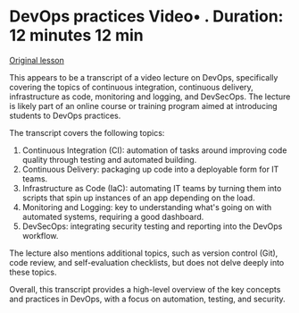 # DevOps practices Video• . Duration: 12 minutes 12 min

[Original lesson](https://www.coursera.org/learn/uol-web-development/lecture/F9SML/devops-practices)

This appears to be a transcript of a video lecture on DevOps, specifically covering the topics of continuous integration, continuous delivery, infrastructure as code, monitoring and logging, and DevSecOps. The lecture is likely part of an online course or training program aimed at introducing students to DevOps practices.

The transcript covers the following topics:

1. Continuous Integration (CI): automation of tasks around improving code quality through testing and automated building.
2. Continuous Delivery: packaging up code into a deployable form for IT teams.
3. Infrastructure as Code (IaC): automating IT teams by turning them into scripts that spin up instances of an app depending on the load.
4. Monitoring and Logging: key to understanding what's going on with automated systems, requiring a good dashboard.
5. DevSecOps: integrating security testing and reporting into the DevOps workflow.

The lecture also mentions additional topics, such as version control (Git), code review, and self-evaluation checklists, but does not delve deeply into these topics.

Overall, this transcript provides a high-level overview of the key concepts and practices in DevOps, with a focus on automation, testing, and security.

